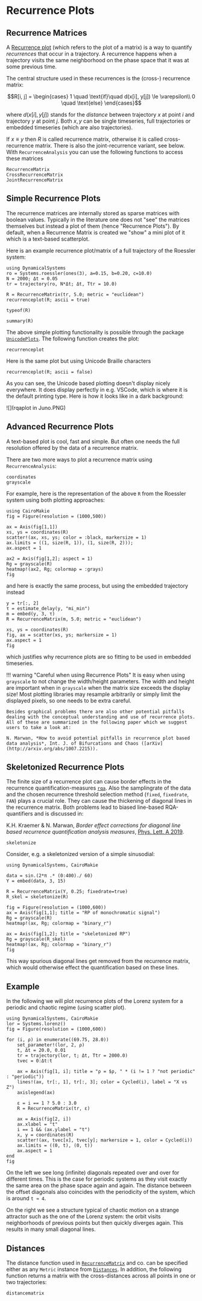 # Recurrence Plots
## Recurrence Matrices

A [Recurrence plot](https://en.wikipedia.org/wiki/Recurrence_plot) (which refers to the plot of a matrix) is a way to quantify *recurrences* that occur in a trajectory. A recurrence happens when a trajectory visits the same neighborhood on the phase space that it was at some previous time.

The central structure used in these recurrences is the (cross-) recurrence matrix:
```math
R[i, j] = \begin{cases}
1 \quad \text{if}\quad d(x[i], y[j]) \le \varepsilon\\
0 \quad \text{else}
\end{cases}
```
where $d(x[i], y[j])$ stands for the _distance_ between trajectory $x$ at point $i$ and trajectory $y$ at point $j$. Both $x, y$ can be single timeseries, full trajectories or embedded timeseries (which are also trajectories).

If $x\equiv y$ then $R$ is called recurrence matrix, otherwise it is called cross-recurrence matrix. There is also the joint-recurrence variant, see below.
With `RecurrenceAnalysis` you can use the following functions to access these matrices
```@docs
RecurrenceMatrix
CrossRecurrenceMatrix
JointRecurrenceMatrix
```

## Simple Recurrence Plots
The recurrence matrices are internally stored as sparse matrices with boolean values. Typically in the literature one does not "see" the matrices themselves but instead a plot of them (hence "Recurrence Plots"). By default, when a Recurrence Matrix is created we "show" a mini plot of it which is a text-based scatterplot.

Here is an example recurrence plot/matrix of a full trajectory of the Roessler system:
```@example MAIN
using DynamicalSystems
ro = Systems.roessler(ones(3), a=0.15, b=0.20, c=10.0)
N = 2000; Δt = 0.05
tr = trajectory(ro, N*Δt; Δt, Ttr = 10.0)

R = RecurrenceMatrix(tr, 5.0; metric = "euclidean")
recurrenceplot(R; ascii = true)
```
```@example MAIN
typeof(R)
```
```@example MAIN
summary(R)
```


The above simple plotting functionality is possible through the package [`UnicodePlots`](https://github.com/Evizero/UnicodePlots.jl). The following function creates the plot:
```@docs
recurrenceplot
```


Here is the same plot but using Unicode Braille characters
```@example MAIN
recurrenceplot(R; ascii = false)
```

As you can see, the Unicode based plotting doesn't display nicely everywhere. It does display perfectly in e.g. VSCode, which is where it is the default printing type. Here is how it looks like in a dark background:

![](rqaplot in Juno.PNG)

## Advanced Recurrence Plots
A text-based plot is cool, fast and simple. But often one needs the full resolution offered by the data of a recurrence matrix.

There are two more ways to plot a recurrence matrix using `RecurrenceAnalysis`:

```@docs
coordinates
grayscale
```

For example, here is the representation of the above `R` from the Roessler system using both plotting approaches:

```@example MAIN
using CairoMakie
fig = Figure(resolution = (1000,500))

ax = Axis(fig[1,1])
xs, ys = coordinates(R)
scatter!(ax, xs, ys; color = :black, markersize = 1)
ax.limits = ((1, size(R, 1)), (1, size(R, 2)));
ax.aspect = 1

ax2 = Axis(fig[1,2]; aspect = 1)
Rg = grayscale(R)
heatmap!(ax2, Rg; colormap = :grays)
fig
```

and here is exactly the same process, but using the embedded trajectory instead
```@example MAIN
y = tr[:, 2]
τ = estimate_delay(y, "mi_min")
m = embed(y, 3, τ)
R = RecurrenceMatrix(m, 5.0; metric = "euclidean")

xs, ys = coordinates(R)
fig, ax = scatter(xs, ys; markersize = 1)
ax.aspect = 1
fig
```

which justifies why recurrence plots are so fitting to be used in embedded timeseries.

!!! warning "Careful when using Recurrence Plots"
    It is easy when using `grayscale` to not change the width/height parameters. The width and height are important when in `grayscale` when the matrix size exceeds the display size! Most plotting libraries may resample arbitrarily or simply limit the displayed pixels, so one needs to be extra careful.

    Besides graphical problems there are also other potential pitfalls dealing with the conceptual understanding and use of recurrence plots. All of these are summarized in the following paper which we suggest users to take a look at:

    N. Marwan, *How to avoid potential pitfalls in recurrence plot based data analysis*, Int. J. of Bifurcations and Chaos ([arXiv](http://arxiv.org/abs/1007.2215)).

## Skeletonized Recurrence Plots

The finite size of a recurrence plot can cause border effects in the recurrence quantification-measures [`rqa`](@ref).
Also the samplingrate of the data and the chosen recurrence threshold selection method (`fixed`, `fixedrate`, `FAN`)
plays a crucial role. They can cause the thickening of diagonal lines in the recurrence matrix.
Both problems lead to biased line-based RQA-quantifiers and is discussed in:

K.H. Kraemer & N. Marwan, *Border effect corrections for diagonal line based recurrence quantification analysis measures*,
[Phys. Lett. A 2019](https://publications.pik-potsdam.de/rest/items/item_23376_6/component/file_24222/content).

```@docs
skeletonize
```

Consider, e.g. a skeletonized version of a simple sinusodial:
```@example MAIN
using DynamicalSystems, CairoMakie

data = sin.(2*π .* (0:400)./ 60)
Y = embed(data, 3, 15)

R = RecurrenceMatrix(Y, 0.25; fixedrate=true)
R_skel = skeletonize(R)

fig = Figure(resolution = (1000,600))
ax = Axis(fig[1,1]; title = "RP of monochromatic signal")
Rg = grayscale(R)
heatmap!(ax, Rg; colormap = "binary_r")

ax = Axis(fig[1,2]; title = "skeletonized RP")
Rg = grayscale(R_skel)
heatmap!(ax, Rg; colormap = "binary_r")
fig
```

This way spurious diagonal lines get removed from the recurrence matrix, which
would otherwise effect the quantification based on these lines.

## Example

In the following we will plot recurrence plots of the Lorenz system for a periodic and chaotic regime (using scatter plot).

```@example MAIN
using DynamicalSystems, CairoMakie
lor = Systems.lorenz()
fig = Figure(resolution = (1000,600))

for (i, ρ) in enumerate((69.75, 28.0))
    set_parameter!(lor, 2, ρ)
    t, Δt = 20.0, 0.01
    tr = trajectory(lor, t; Δt, Ttr = 2000.0)
    tvec = 0:Δt:t

    ax = Axis(fig[1, i]; title = "ρ = $ρ, " * (i != 1 ? "not periodic" : "periodic"))
    lines!(ax, tr[:, 1], tr[:, 3]; color = Cycled(i), label = "X vs Z")
    axislegend(ax)

    ε = i == 1 ? 5.0 : 3.0
    R = RecurrenceMatrix(tr, ε)

    ax = Axis(fig[2, i])
    ax.xlabel = "t"
    i == 1 && (ax.ylabel = "t")
    x, y = coordinates(R)
    scatter!(ax, tvec[x], tvec[y]; markersize = 1, color = Cycled(i))
    ax.limits = ((0, t), (0, t))
    ax.aspect = 1
end
fig
```

On the left we see long (infinite) diagonals repeated over and over for different times. This is the case for periodic systems as they visit exactly the same area on the phase space again and again. The distance between the offset diagonals also coincides with the periodicity of the system, which is around `t ≈ 4`.

On the right we see a structure typical of chaotic motion on a strange attractor such as the one of the Lorenz system: the orbit visits neighborhoods of previous points but then quickly diverges again. This results in many small diagonal lines.

## Distances
The distance function used in [`RecurrenceMatrix`](@ref) and co. can be specified either as any `Metric` instance from [`Distances`](https://github.com/JuliaStats/Distances.jl). In addition, the following function returns a matrix with the cross-distances across all points in one or two trajectories:
```@docs
distancematrix
```
